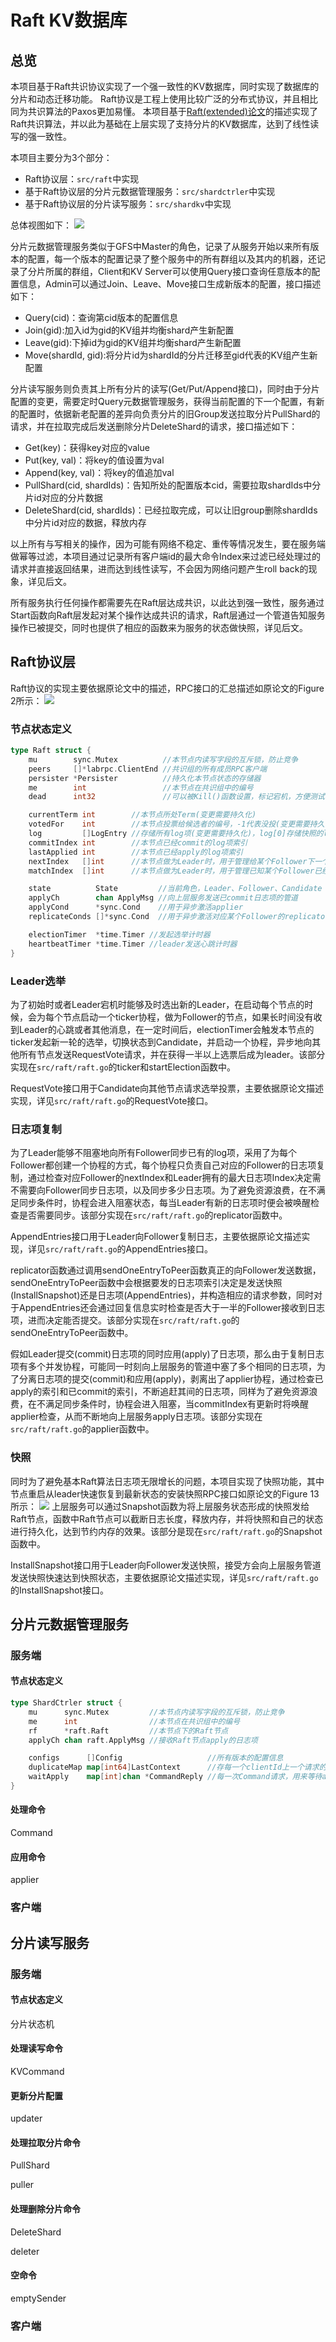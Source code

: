 # Raft KV数据库

## 总览

本项目基于Raft共识协议实现了一个强一致性的KV数据库，同时实现了数据库的分片和动态迁移功能。 Raft协议是工程上使用比较广泛的分布式协议，并且相比同为共识算法的Paxos更加易懂。 本项目基于[Raft(extended)论文](https://pages.cs.wisc.edu/~remzi/Classes/739/Spring2004/Papers/raft.pdf)的描述实现了Raft共识算法，并以此为基础在上层实现了支持分片的KV数据库，达到了线性读写的强一致性。

本项目主要分为3个部分：

* Raft协议层：`src/raft`中实现
* 基于Raft协议层的分片元数据管理服务：`src/shardctrler`中实现
* 基于Raft协议层的分片读写服务：`src/shardkv`中实现

总体视图如下：
![](pic/RaftKV.JPG)

分片元数据管理服务类似于GFS中Master的角色，记录了从服务开始以来所有版本的配置，每一个版本的配置记录了整个服务中的所有群组以及其内的机器，还记录了分片所属的群组，Client和KV Server可以使用Query接口查询任意版本的配置信息，Admin可以通过Join、Leave、Move接口生成新版本的配置，接口描述如下：
* Query(cid)：查询第cid版本的配置信息
* Join(gid):加入id为gid的KV组并均衡shard产生新配置
* Leave(gid):下掉id为gid的KV组并均衡shard产生新配置
* Move(shardId, gid):将分片id为shardId的分片迁移至gid代表的KV组产生新配置

分片读写服务则负责其上所有分片的读写(Get/Put/Append接口)，同时由于分片配置的变更，需要定时Query元数据管理服务，获得当前配置的下一个配置，有新的配置时，依据新老配置的差异向负责分片的旧Group发送拉取分片PullShard的请求，并在拉取完成后发送删除分片DeleteShard的请求，接口描述如下：
* Get(key)：获得key对应的value
* Put(key, val)：将key的值设置为val
* Append(key, val)：将key的值追加val
* PullShard(cid, shardIds)：告知所处的配置版本cid，需要拉取shardIds中分片id对应的分片数据
* DeleteShard(cid, shardIds)：已经拉取完成，可以让旧group删除shardIds中分片id对应的数据，释放内存

以上所有与写相关的操作，因为可能有网络不稳定、重传等情况发生，要在服务端做幂等过滤，本项目通过记录所有客户端id的最大命令Index来过滤已经处理过的请求并直接返回结果，进而达到线性读写，不会因为网络问题产生roll back的现象，详见后文。

所有服务执行任何操作都需要先在Raft层达成共识，以此达到强一致性，服务通过Start函数向Raft层发起对某个操作达成共识的请求，Raft层通过一个管道告知服务操作已被提交，同时也提供了相应的函数来为服务的状态做快照，详见后文。

## Raft协议层

Raft协议的实现主要依据原论文中的描述，RPC接口的汇总描述如原论文的Figure 2所示：
![](pic/Raft_RPC.png)

### 节点状态定义

```go
type Raft struct {
	mu        sync.Mutex          //本节点内读写字段的互斥锁，防止竞争
	peers     []*labrpc.ClientEnd //共识组的所有成员RPC客户端
	persister *Persister          //持久化本节点状态的存储器
	me        int                 //本节点在共识组中的编号
	dead      int32               //可以被Kill()函数设置，标记宕机，方便测试

	currentTerm int        //本节点所处Term(变更需要持久化)
	votedFor    int        //本节点投票给候选者的编号，-1代表没投(变更需要持久化)
	log         []LogEntry //存储所有log项(变更需要持久化)，log[0]存储快照的lastIncludedTerm、lastIncludedIndex
	commitIndex int        //本节点已经commit的log项索引
	lastApplied int        //本节点已经apply的log项索引
	nextIndex   []int      //本节点做为Leader时，用于管理给某个Follower下一个该发的日志项索引
	matchIndex  []int      //本节点做为Leader时，用于管理已知某个Follower已经接收到的最大日志项索引

	state          State         //当前角色，Leader、Follower、Candidate
	applyCh        chan ApplyMsg //向上层服务发送已commit日志项的管道
	applyCond      *sync.Cond    //用于异步激活applier
	replicateConds []*sync.Cond  //用于异步激活对应某个Follower的replicator

	electionTimer  *time.Timer //发起选举计时器
	heartbeatTimer *time.Timer //leader发送心跳计时器
}
```

### Leader选举
为了初始时或者Leader宕机时能够及时选出新的Leader，在启动每个节点的时候，会为每个节点启动一个ticker协程，做为Follower的节点，如果长时间没有收到Leader的心跳或者其他消息，在一定时间后，electionTimer会触发本节点的ticker发起新一轮的选举，切换状态到Candidate，并启动一个协程，异步地向其他所有节点发送RequestVote请求，并在获得一半以上选票后成为leader。该部分实现在`src/raft/raft.go`的ticker和startElection函数中。

RequestVote接口用于Candidate向其他节点请求选举投票，主要依据原论文描述实现，详见`src/raft/raft.go`的RequestVote接口。

### 日志项复制
为了Leader能够不阻塞地向所有Follower同步已有的log项，采用了为每个Follower都创建一个协程的方式，每个协程只负责自己对应的Follower的日志项复制，通过检查对应Follower的nextIndex和Leader拥有的最大日志项Index决定需不需要向Follower同步日志项，以及同步多少日志项。为了避免资源浪费，在不满足同步条件时，协程会进入阻塞状态，每当Leader有新的日志项时便会被唤醒检查是否需要同步。该部分实现在`src/raft/raft.go`的replicator函数中。

AppendEntries接口用于Leader向Follower复制日志，主要依据原论文描述实现，详见`src/raft/raft.go`的AppendEntries接口。

replicator函数通过调用sendOneEntryToPeer函数真正的向Follower发送数据，sendOneEntryToPeer函数中会根据要发的日志项索引决定是发送快照(InstallSnapshot)还是日志项(AppendEntries)，并构造相应的请求参数，同时对于AppendEntries还会通过回复信息实时检查是否大于一半的Follower接收到日志项，进而决定能否提交。该部分实现在`src/raft/raft.go`的sendOneEntryToPeer函数中。

假如Leader提交(commit)日志项的同时应用(apply)了日志项，那么由于复制日志项有多个并发协程，可能同一时刻向上层服务的管道中塞了多个相同的日志项，为了分离日志项的提交(commit)和应用(apply)，剥离出了applier协程，通过检查已apply的索引和已commit的索引，不断追赶其间的日志项，同样为了避免资源浪费，在不满足同步条件时，协程会进入阻塞，当commitIndex有更新时将唤醒applier检查，从而不断地向上层服务apply日志项。该部分实现在`src/raft/raft.go`的applier函数中。

### 快照
同时为了避免基本Raft算法日志项无限增长的问题，本项目实现了快照功能，其中节点重启从leader快速恢复到最新状态的安装快照RPC接口如原论文的Figure 13所示：
![](pic/Raft_install_snapshot.png)
上层服务可以通过Snapshot函数为将上层服务状态形成的快照发给Raft节点，函数中Raft节点可以截断日志长度，释放内存，并将快照和自己的状态进行持久化，达到节约内存的效果。该部分是现在`src/raft/raft.go`的Snapshot函数中。

InstallSnapshot接口用于Leader向Follower发送快照，接受方会向上层服务管道发送快照快速达到快照状态，主要依据原论文描述实现，详见`src/raft/raft.go`的InstallSnapshot接口。

## 分片元数据管理服务

### 服务端

#### 节点状态定义
```go
type ShardCtrler struct {
	mu      sync.Mutex         //本节点内读写字段的互斥锁，防止竞争
	me      int                //本节点在共识组中的编号
	rf      *raft.Raft         //本节点下的Raft节点
	applyCh chan raft.ApplyMsg //接收Raft节点apply的日志项

	configs      []Config                   //所有版本的配置信息
	duplicateMap map[int64]LastContext      //存每一个clientId上一个请求的commandId和reply
	waitApply    map[int]chan *CommandReply //每一次Command请求，用来等待apply后返回给客户端
}
```

#### 处理命令
Command

#### 应用命令
applier

### 客户端

## 分片读写服务

### 服务端

#### 节点状态定义
分片状态机

#### 处理读写命令
KVCommand

#### 更新分片配置
updater

#### 处理拉取分片命令
PullShard

puller

#### 处理删除分片命令
DeleteShard

deleter

#### 空命令
emptySender


### 客户端